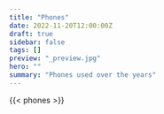 ```yaml
---
title: "Phones"
date: 2022-11-20T12:00:00Z
draft: true
sidebar: false
tags: []
preview: "_preview.jpg"
hero: ""
summary: "Phones used over the years"
---
```


{{< phones >}}